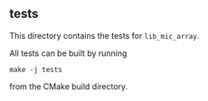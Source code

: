 
## tests

This directory contains the tests for `lib_mic_array`.

All tests can be built by running

```
make -j tests
```

from the CMake build directory.
